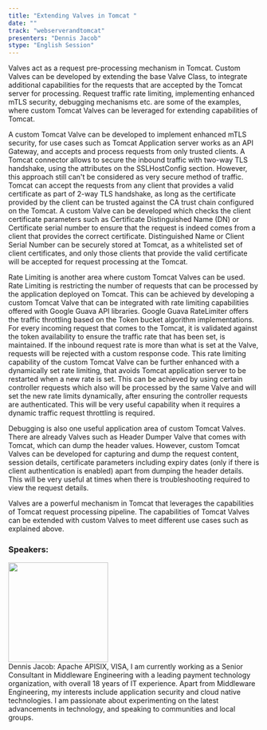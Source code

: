 ```yaml
---
title: "Extending Valves in Tomcat "
date: "" 
track: "webserverandtomcat"
presenters: "Dennis Jacob"
stype: "English Session"
---
```

Valves act as a request pre-processing mechanism in Tomcat. Custom Valves can be developed by extending the base Valve Class, to integrate additional capabilities for the requests that are accepted by the Tomcat server for processing. Request traffic rate limiting, implementing enhanced mTLS security, debugging mechanisms etc. are some of the examples, where custom Tomcat Valves can be leveraged for extending capabilities of Tomcat.

A custom Tomcat Valve can be developed to implement enhanced mTLS security, for use cases such as Tomcat Application server works as an API Gateway, and accepts and process requests from only trusted clients. A Tomcat connector allows to secure the inbound traffic with two-way TLS handshake, using the attributes on the SSLHostConfig section. However, this approach still can't be considered as very secure method of traffic. Tomcat can accept the requests from any client that provides a valid certificate as part of 2-way TLS handshake, as long as the certificate provided by the client can be trusted against the CA trust chain configured on the Tomcat. A custom Valve can be developed which checks the client certificate parameters such as Certificate Distinguished Name (DN) or Certificate serial number to ensure that the request is indeed comes from a client that provides the correct certificate. Distinguished Name or Client Serial Number can be securely stored at Tomcat, as a whitelisted set of client certificates, and only those clients that provide the valid certificate will be accepted for request processing at the Tomcat.

Rate Limiting is another area where custom Tomcat Valves can be used. Rate Limiting is restricting the number of requests that can be processed by the application deployed on Tomcat. This can be achieved by developing a custom Tomcat Valve that can be integrated with rate limiting capabilities offered with Google Guava API libraries. Google Guava RateLimiter offers the traffic throttling based on the Token bucket algorithm implementations. For every incoming request that comes to the Tomcat, it is validated against the token availability to ensure the traffic rate that has been set, is maintained. If the inbound request rate is more than what is set at the Valve, requests will be rejected with a custom response code. This rate limiting capability of the custom Tomcat Valve can be further enhanced with a dynamically set rate limiting, that avoids Tomcat application server to be restarted when a new rate is set. This can be achieved by using certain controller requests which also will be processed by the same Valve and will set the new rate limits dynamically, after ensuring the controller requests are authenticated. This will be very useful capability when it requires a dynamic traffic request throttling is required.

Debugging is also one useful application area of custom Tomcat Valves. There are already Valves such as Header Dumper Valve that comes with Tomcat, which can dump the header values. However, custom Tomcat Valves can be developed for capturing and dump the request content, session details, certificate parameters including expiry dates (only if there is client authentication is enabled) apart from dumping the header details. This will be very useful at times when there is troubleshooting required to view the request details.

Valves are a powerful mechanism in Tomcat that leverages the capabilities of Tomcat request processing pipeline. The capabilities of Tomcat Valves can be extended with custom Valves to meet different use cases such as explained above.
 ### Speakers: 
 <img src="images/speaker/1146.png" width="200" /><br>Dennis Jacob: Apache APISIX, VISA, I am currently working as a Senior Consultant in Middleware Engineering with a leading payment technology organization, with overall 18 years of IT experience. Apart from Middleware Engineering, my interests include application security and cloud native technologies. I am passionate about experimenting on the latest advancements in technology, and speaking to communities and local groups.

 